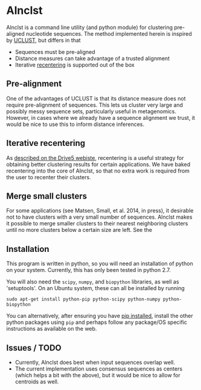 
# Alnclst

Alnclst is a command line utility (and python module) for clustering pre-aligned nucleotide sequences.
The method implemented herein is inspired by [UCLUST](http://drive5.com/usearch/manual/uclust_algo.html), but differs in that

* Sequences must be pre-aligned
* Distance measures can take advantage of a trusted alignment
* Iterative [recentering](http://drive5.com/usearch/manual/recenter.html) is supported out of the box


## Pre-alignment

One of the advantages of UCLUST is that its distance measure does not require pre-alignment of sequences.
This lets us cluster very large and possibly messy sequence sets, particularly useful in metagenomics.
However, in cases where we already have a sequence alignment we trust, it would be nice to use this to inform distance inferences.


## Iterative recentering

As [described on the Drive5 webiste](http://drive5.com/usearch/manual/recenter.html), recentering is a useful strategy for obtaining better clustering results for certain applications.
We have baked recentering into the core of Alnclst, so that no extra work is required from the user to recenter their clusters.


## Merge small clusters

For some applications (see Matsen, Small, et al. 2014, in press), it desirable not to have clusters with a very small number of sequences.
Alnclst makes it possible to merge smaller clusters to their nearest neighboring clusters until no more clusters below a certain size are left.
See the 


## Installation

This program is written in python, so you will need an installation of python on your system.
Currently, this has only been tested in python 2.7.

You will also need the `scipy`, `numpy`, and `biopython` libraries, as well as 'setuptools'.
On an Ubuntu system, these can all be installed by running

    sudo apt-get install python-pip python-scipy python-numpy python-biopython

You can alternatively, after ensuring you have [pip installed](http://www.pip-installer.org/en/latest/installing.html), install the other python packages using `pip` and perhaps follow any package/OS specific instructions as available on the web.


## Issues / TODO

* Currently, Alnclst does best when input sequences overlap well.
* The current implementation uses consensus sequences as centers (which helps a bit with the above), but it would be nice to allow for centroids as well.


